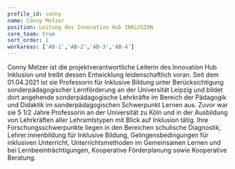 ```yaml
---
profile_id: conny
name: Conny Melzer
position: Leitung des Innovation Hub INKLUSION
core_team: true
sort_order: 1
workareas: ['AB-1','AB-2','AB-3','AB-4']
---
```

Conny Melzer ist die projektverantwortliche Leiterin des Innovation Hub Inklusion und treibt dessen Entwicklung leidenschaftlich voran.
Seit dem 01.04.2021 ist sie Professorin für Inklusive Bildung unter Berücksichtigung sonderpädagogischer Lernförderung an der Universität Leipzig und bildet dort angehende sonderpädagogische Lehrkräfte im Bereich der Pädagogik und Didaktik im sonderpädagogischen Schwerpunkt Lernen aus. Zuvor war sie 5 1/2 Jahre Professorin an der Universität zu Köln und in der Ausbildung von Lehrkräften aller Lehramtstypen mit Blick auf Inklusion tätig. Ihre Forschungsschwerpunkte liegen in den Bereichen schulische Diagnostik, Lehrer:innenbildung für Inklusive Bildung, Gelingensbedingungen für inklusiven Unterricht, Unterrichtsmethoden im Gemeinsamen Lernen und bei Lernbeeinträchtigungen, Kooperative Förderplanung sowie Kooperative Beratung.